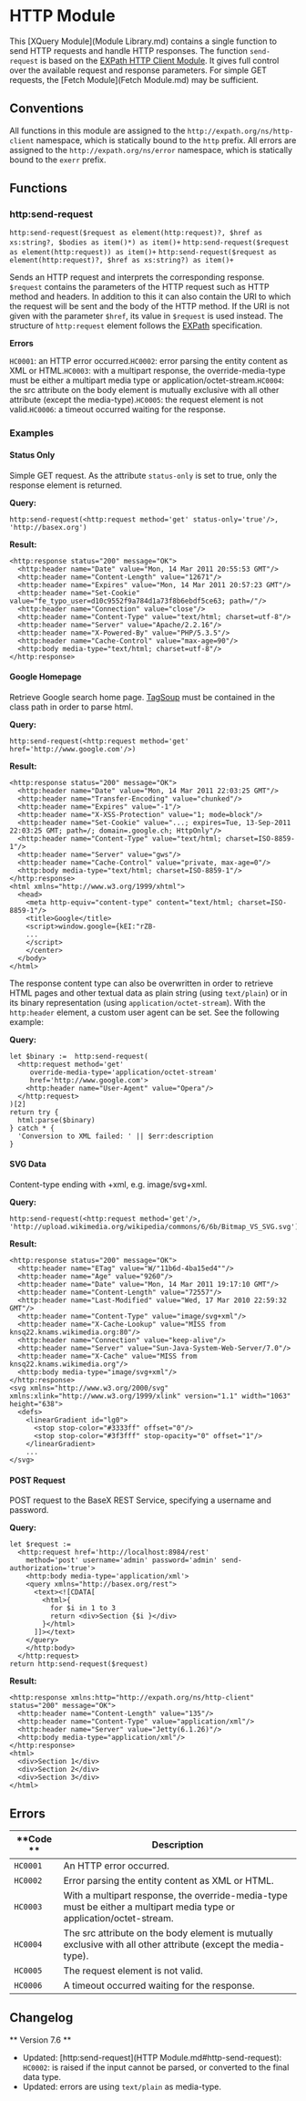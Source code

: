 
# HTTP Module
 


 
This [XQuery Module](Module Library.md) contains a single function to send HTTP requests and handle HTTP responses. The function `send-request` is based on the [EXPath HTTP Client Module](http://expath.org/spec/http-client). It gives full control over the available request and response parameters. For simple GET requests, the [Fetch Module](Fetch Module.md) may be sufficient. 

 
## Conventions

All functions in this module are assigned to the `http://expath.org/ns/http-client` namespace, which is statically bound to the `http` prefix. All errors are assigned to the `http://expath.org/ns/error` namespace, which is statically bound to the `exerr` prefix. 

 
## Functions

### http:send-request

`http:send-request($request as element(http:request)?, $href as xs:string?, $bodies as item()*) as item()+`
`http:send-request($request as element(http:request)) as item()+`
`http:send-request($request as element(http:request)?, $href as xs:string?) as item()+`

Sends an HTTP request and interprets the corresponding response. `$request` contains the parameters of the HTTP request such as HTTP method and headers. In addition to this it can also contain the URI to which the request will be sent and the body of the HTTP method. If the URI is not given with the parameter `$href`, its value in `$request` is used instead. The structure of `http:request` element follows the [EXPath](http://expath.org/spec/http-client) specification. 

**Errors**

`HC0001`: an HTTP error occurred.`HC0002`: error parsing the entity content as XML or HTML.`HC0003`: with a multipart response, the override-media-type must be either a multipart media type or application/octet-stream.`HC0004`: the src attribute on the body element is mutually exclusive with all other attribute (except the media-type).`HC0005`: the request element is not valid.`HC0006`: a timeout occurred waiting for the response. 

### Examples

#### Status Only

Simple GET request. As the attribute `status-only` is set to true, only the response element is returned. 


**Query:**


    http:send-request(<http:request method='get' status-only='true'/>, 'http://basex.org')


**Result:**


    <http:response status="200" message="OK">
      <http:header name="Date" value="Mon, 14 Mar 2011 20:55:53 GMT"/>
      <http:header name="Content-Length" value="12671"/>
      <http:header name="Expires" value="Mon, 14 Mar 2011 20:57:23 GMT"/>
      <http:header name="Set-Cookie" value="fe_typo_user=d10c9552f9a784d1a73f8b6ebdf5ce63; path=/"/>
      <http:header name="Connection" value="close"/>
      <http:header name="Content-Type" value="text/html; charset=utf-8"/>
      <http:header name="Server" value="Apache/2.2.16"/>
      <http:header name="X-Powered-By" value="PHP/5.3.5"/>
      <http:header name="Cache-Control" value="max-age=90"/>
      <http:body media-type="text/html; charset=utf-8"/>
    </http:response>


#### Google Homepage

Retrieve Google search home page. [TagSoup](http://home.ccil.org/~cowan/XML/tagsoup/) must be contained in the class path in order to parse html. 


**Query:**


    http:send-request(<http:request method='get' href='http://www.google.com'/>)


**Result:**


    <http:response status="200" message="OK">
      <http:header name="Date" value="Mon, 14 Mar 2011 22:03:25 GMT"/>
      <http:header name="Transfer-Encoding" value="chunked"/>
      <http:header name="Expires" value="-1"/>
      <http:header name="X-XSS-Protection" value="1; mode=block"/>
      <http:header name="Set-Cookie" value="...; expires=Tue, 13-Sep-2011 22:03:25 GMT; path=/; domain=.google.ch; HttpOnly"/>
      <http:header name="Content-Type" value="text/html; charset=ISO-8859-1"/>
      <http:header name="Server" value="gws"/>
      <http:header name="Cache-Control" value="private, max-age=0"/>
      <http:body media-type="text/html; charset=ISO-8859-1"/>
    </http:response>
    <html xmlns="http://www.w3.org/1999/xhtml">
      <head>
        <meta http-equiv="content-type" content="text/html; charset=ISO-8859-1"/>
        <title>Google</title>
        <script>window.google={kEI:"rZB-
        ... 
        </script>
        </center>
      </body>
    </html>


The response content type can also be overwritten in order to retrieve HTML pages and other textual data as plain string (using `text/plain`) or in its binary representation (using `application/octet-stream`). With the `http:header` element, a custom user agent can be set. See the following example: 


**Query:**


    let $binary :=  http:send-request(
      <http:request method='get'
         override-media-type='application/octet-stream'       
         href='http://www.google.com'>
        <http:header name="User-Agent" value="Opera"/>
      </http:request>
    )[2]
    return try {
      html:parse($binary)
    } catch * {
      'Conversion to XML failed: ' || $err:description
    }


#### SVG Data

Content-type ending with +xml, e.g. image/svg+xml. 


**Query:**


    http:send-request(<http:request method='get'/>, 'http://upload.wikimedia.org/wikipedia/commons/6/6b/Bitmap_VS_SVG.svg')


**Result:**


    <http:response status="200" message="OK">
      <http:header name="ETag" value="W/"11b6d-4ba15ed4""/>
      <http:header name="Age" value="9260"/>
      <http:header name="Date" value="Mon, 14 Mar 2011 19:17:10 GMT"/>
      <http:header name="Content-Length" value="72557"/>
      <http:header name="Last-Modified" value="Wed, 17 Mar 2010 22:59:32 GMT"/>
      <http:header name="Content-Type" value="image/svg+xml"/>
      <http:header name="X-Cache-Lookup" value="MISS from knsq22.knams.wikimedia.org:80"/>
      <http:header name="Connection" value="keep-alive"/>
      <http:header name="Server" value="Sun-Java-System-Web-Server/7.0"/>
      <http:header name="X-Cache" value="MISS from knsq22.knams.wikimedia.org"/>
      <http:body media-type="image/svg+xml"/>
    </http:response>
    <svg xmlns="http://www.w3.org/2000/svg" xmlns:xlink="http://www.w3.org/1999/xlink" version="1.1" width="1063" height="638">
      <defs>
        <linearGradient id="lg0">
          <stop stop-color="#3333ff" offset="0"/>
          <stop stop-color="#3f3fff" stop-opacity="0" offset="1"/>
        </linearGradient>
        ...
    </svg>


#### POST Request

POST request to the BaseX REST Service, specifying a username and password. 


**Query:**


    let $request :=
      <http:request href='http://localhost:8984/rest'
        method='post' username='admin' password='admin' send-authorization='true'>
        <http:body media-type='application/xml'>
        <query xmlns="http://basex.org/rest">
          <text><![CDATA[
            <html>{
              for $i in 1 to 3
              return <div>Section {$i }</div>
            }</html>
          ]]></text>
        </query>
        </http:body>
      </http:request>
    return http:send-request($request)


**Result:**


    <http:response xmlns:http="http://expath.org/ns/http-client" status="200" message="OK">
      <http:header name="Content-Length" value="135"/>
      <http:header name="Content-Type" value="application/xml"/>
      <http:header name="Server" value="Jetty(6.1.26)"/>
      <http:body media-type="application/xml"/>
    </http:response>
    <html>
      <div>Section 1</div>
      <div>Section 2</div>
      <div>Section 3</div>
    </html>

 
## Errors

**Code ** | Description 
--------- | ------------
`HC0001` | An HTTP error occurred. 
`HC0002` | Error parsing the entity content as XML or HTML. 
`HC0003` | With a multipart response, the override-media-type must be either a multipart media type or application/octet-stream. 
`HC0004` | The src attribute on the body element is mutually exclusive with all other attribute (except the media-type). 
`HC0005` | The request element is not valid. 
`HC0006` | A timeout occurred waiting for the response. 
 
## Changelog
** Version 7.6 **

 * Updated: [http:send-request](HTTP Module.md#http-send-request): `HC0002`: is raised if the input cannot be parsed, or converted to the final data type. 
 * Updated: errors are using `text/plain` as media-type. 

